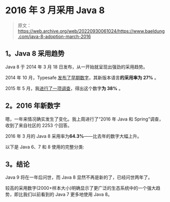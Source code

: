 # 2016 年 3 月采用 Java 8

> 原文：<https://web.archive.org/web/20220930061024/https://www.baeldung.com/java-8-adoption-march-2016>

## 1。Java 8 采用趋势

Java 8 于 2014 年 3 月 18 日发布，从一开始就呈现出强劲的采用趋势。

2014 年 10 月，Typesafe [发布了早期数字](https://web.archive.org/web/20220628092924/https://www.lightbend.com/company/news/survey-of-more-than-3000-developers-reveals-java-8-adoption-ahead-of-previous-forecasts)，其新版本语言**的采用率为 27%** 。

2015 年 5 月，我[进行了一项调查](/web/20220628092924/https://www.baeldung.com/java-8-spring-4-and-spring-boot-adoption)，得出这个数字**为 38%** 。

## 2。2016 年新数字

嗯，一年来情况确实发生了变化。我上周进行了“2016 年 Java 和 Spring”调查，收到了来自社区的 2253 个回答。

2016 年 3 月的 Java 8 采用率为**64.3%**——比去年的数字大幅上升。

以下是 Java 6、7 和 8 使用的完整分类:

## 3。结论

Java 9 将在一年后问世，而 Java 8 显然不再是新的了，已经问世两年了。

较高的采用数字(2000+样本大小)明确显示了更广泛的生态系统中的一个强大趋势，即比我们以前看到的 Java 7 更多地使用 Java 8。